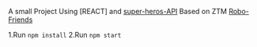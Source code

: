A small Project Using [REACT] and [super-heros-API](https://akabab.github.io/superhero-api/)
Based on ZTM [Robo-Friends](https://github.com/aneagoie/robofriends)

1.Run `npm install`
2.Run `npm start`
